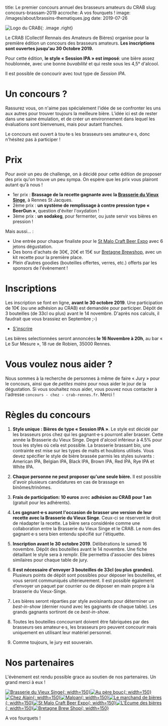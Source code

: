 title: Le premier concours annuel des brasseurs amateurs du CRAB
slug: concours-brassam-2019
accroche: A vos fourquets !
image: /images/about/brassins-thematiques.jpg
date: 2019-07-26

![Logo du CRAB](/images/about/crab-logo-petit.jpg){: .image .right}

Le CRAB (Collectif Rennais des Amateurs de Bières) organise pour la première édition un concours des brasseurs amateurs. **Les inscriptions sont ouvertes jusqu'au 30 Octobre 2019.**

Pour cette édition, **le style « Session IPA » est imposé**: une bière assez houblonnée, avec une bonne *buvabilité* et qui reste sous les 4,5° d'alcool.

Il est possible de concourir avec tout type de *Session IPA*.

# Un concours ?

Rassurez vous, on n'aime pas spécialement l'idée de se confronter les uns aux autres pour trouver toujours la meilleure bière. L'idée ici est de rester dans une saine émulation, et de créer un environnement dans lequel les évaluations sont bienvenues, mais pour autant franches.

Le concours est ouvert à tou·te·s les brasseurs·ses amateur·e·s, donc n'hésitez pas à participer !

# Prix

Pour avoir un peu de challenge, on à décidé pour cette édition de proposer des prix qu'on trouve un peu sympa. On espère que les prix vous plairont autant qu'à nous !

- 1er prix : **Brassage de la recette gagnante avec la [Brasserie du Vieux Singe](https://www.vieuxsinge.com)**, à Rennes St Jacques.
- 2ème prix : **un système de remplissage à contre pression type « BeerGun »**, question d'éviter l'oxydation !
- 3ème prix : **un sodakeg**, pour fermenter, ou juste servir vos bières en pression !

Mais aussi… : 

- Une entrée pour chaque finaliste pour le [St Malo Craft Beer Expo](https://saintmalocraftbeerexpo.com/) avec 6 jetons dégustation.
- Des bons d'achats de 30€, 20€ et 15€ sur [Bretagne Brewshop](https://bretagne-brewshop.com/), avec un kit recette pour la première place.
- Plein d’autres goodies (bouteilles offertes, verres, etc.) offerts par les sponsors de l'évènement !

# Inscriptions

Les inscription se font en ligne, **avant le 30 octobre 2019**. Une participation de 10€ (ou une adhésion au CRAB) est demandée pour participer. Dépôt de 3 bouteilles (de 33cl ou plus) avant le 14 novembre. D'après nos calculs, il faudrait que vous brassiez en Septembre ;-)

<ul class="actions actions-centered">
    <li>
        <a class="button style1 big" href="https://alexis605337.typeform.com/to/MtYK7u" target="_blank">S'inscrire </a>
    </li>
</ul>
<footer class="style1"><p class="spacer"></p></footer>

Les bières selectionnées seront annoncées **le 16 Novembre à 20h**, au bar « Le Sur Mesure », 18 rue de Robien, 35000 Rennes.

# Vous voulez nous aider ?

Nous sommes à la recherche de personnes à même de faire « Jury » pour le concours, ainsi que de *petites mains* pour nous aider le jour de la dégustation. Si vous souhaitez nous aider, vous pouvez nous contacter à l'adresse `concours - chez - crab-rennes.fr`. Merci !

# Règles du concours

1. **Style unique : Bières de type « Session IPA »**. Le style est décidé par les brasseurs pros chez qui les gagnant⋅e⋅s pourront aller brasser. Cette année la Brasserie du Vieux Singe. Degré d'alcool inférieur à 4.5% pour tous les styles où cela est possible. La brasserie brassant bio, une contrainte est mise sur les types de malts et houblons utilisés. Vous devez spécifier le style de bière brassée parmis les styles suivants : American IPA, Belgian IPA, Black IPA, Brown IPA, Red IPA, Rye IPA et White IPA.

2. **Chaque personne ne peut proposer qu'une seule bière.** Il est possible d'avoir plusieurs candidatures en cas de brassage en binômes/trinômes.

3. **Frais de participation: 10 euros** avec **adhésion au CRAB pour 1 an** (gratuit pour les adhérents).

4. **Les gagnant⋅e⋅s auront l'occasion de brasser une version de leur recette avec la Brasserie du Vieux Singe**. Ceux-ci se réservent le droit de réadapter la recette. La bière sera considérée comme une collaboration  entre la Brasserie du Vieux Singe et le CRAB. Le nom des gagnant⋅e⋅s sera bien entendu spécifié sur l'étiquette.

5. **Inscription avant le 30 octobre 2019**. Délibérations le samedi 16 novembre.  Dépôt des bouteilles avant le 14 novembre. Une fiche détaillant le style sera à remplir. Elle permettra d'associer des bières similaires pour chaque table de jury.

6. **Il est nécessaire d'envoyer 3 bouteilles de 33cl (ou plus grandes).** Plusieurs points de dépôt sont possibles pour déposer les bouteilles, et vous seront communiqués ultérieurement. Il est possible également d'envoyer un paquet par courrier ou de déposer en main propre à la brasserie du Vieux-Singe.

7. Les bières seront réparties par style avoisinants pour déterminer un *best-in-show* (dernier round avec les gagnants de chaque table). Les grands gagnants sortiront de ce *best-in-show*.  

8. Toutes les bouteilles concourrant doivent être fabriquées par des brasseurs·ses amateur·e·s, les brasseurs pro peuvent concourir mais uniquement en utilisant leur matériel personnel.

9. Comme toujours, le jury est souverain.

# Nos partenaires

L'évènement est rendu possible grace au soutien de nos partenaires. Un grand merci à eux !

[![Brasserie du Vieux Singe](/images/concours2019/partenaires/vieuxsinge.png){: width=150}](https://www.vieuxsinge.com)[![Au père bouc](/images/concours2019/partenaires/perebouc.png){: width=150}](https://www.facebook.com/auperebouccave)[![Chez Alain](/images/concours2019/partenaires/alain.gif){: width=150}](https://fr-fr.facebook.com/pages/category/Shopping---Retail/Chez-Alain-637261699686875/)[![Maloan](/images/concours2019/partenaires/maloan.png){: width=150}](http://maloan.fr/)[![Le marchand de bières](/images/concours2019/partenaires/biozh.jpeg){: width=150}](http://www.biozh.fr)[![St Malo Craft Beer Expo](/images/concours2019/partenaires/stmalocraftbeerexpo.png){: width=150}](https://saintmalocraftbeerexpo.com/)[![L'Écume des bières](/images/concours2019/partenaires/ecumedesbieres.png){: width=150}](https://www.lecumedesbieres.fr/)[![Bretagne Brew Shop](/images/concours2019/partenaires/bretagnebrewshop.png){: width=150}](https://bretagne-brewshop.com/)

A vos fourquets !

